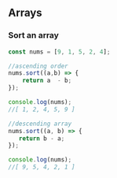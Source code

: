 ## Arrays

### Sort an array

```javascript
const nums = [9, 1, 5, 2, 4];

//ascending order
nums.sort((a,b) => {
    return a  - b;
});

console.log(nums);
//[ 1, 2, 4, 5, 9 ]

//descending array
nums.sort((a, b) => {
   return b - a; 
});

console.log(nums);
//[ 9, 5, 4, 2, 1 ]
```
